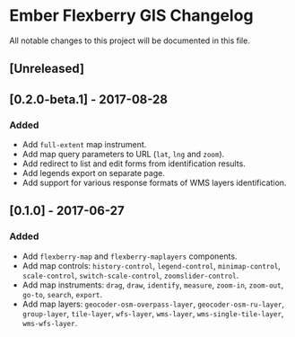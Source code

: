 # Ember Flexberry GIS Changelog
All notable changes to this project will be documented in this file.

## [Unreleased]

## [0.2.0-beta.1] - 2017-08-28
### Added
* Add `full-extent` map instrument.
* Add map query parameters to URL (`lat`, `lng` and `zoom`).
* Add redirect to list and edit forms from identification results.
* Add legends export on separate page.
* Add support for various response formats of WMS layers identification.

## [0.1.0] - 2017-06-27
### Added
* Add `flexberry-map` and `flexberry-maplayers` components.
* Add map controls: `history-control`, `legend-control`, `minimap-control`, `scale-control`, `switch-scale-control`, `zoomslider-control`.
* Add map instruments: `drag`, `draw`, `identify`, `measure`, `zoom-in`, `zoom-out`, `go-to`, `search`, `export`.
* Add map layers: `geocoder-osm-overpass-layer`, `geocoder-osm-ru-layer`, `group-layer`, `tile-layer`, `wfs-layer`, `wms-layer`, `wms-single-tile-layer`, `wms-wfs-layer`.

